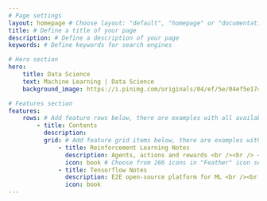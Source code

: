 ```yaml
---
# Page settings
layout: homepage # Choose layout: "default", "homepage" or "documentation-archive"
title: # Define a title of your page
description: # Define a description of your page
keywords: # Define keywords for search engines

# Hero section
hero:
    title: Data Science 
    text: Machine Learning | Data Science
    background_image: https://i.pinimg.com/originals/04/ef/5e/04ef5e1743f2123165f573616c533885.jpg

# Features section
features:
    rows: # Add feature rows below, there are examples with all available options
        - title: Contents
          description: 
          grid: # Add feature grid items below, there are examples with all available options
              - title: Reinforcement Learning Notes
                description: Agents, actions and rewards <br /><br /> <a href="/reinforcement_learning">Explore More</a>
                icon: book # Choose from 266 icons in "Feather" icon set, list of all icons is available here - https://feathericons.com
              - title: Tensorflow Notes
                description: E2E open-source platform for ML <br /><br /> <a href="/tensorflow">Explore More</a>
                icon: book
---
```

